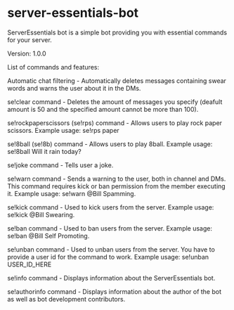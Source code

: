 # server-essentials-bot
ServerEssentials bot is a simple bot providing you with essential commands for your server. 

Version: 1.0.0

List of commands and features:

Automatic chat filtering - Automatically deletes messages containing swear words and warns the user about it in the DMs.

se!clear command - Deletes the amount of messages you specify (deafult amount is 50 and the specified amount cannot be more than 100).

se!rockpaperscissors (se!rps) command - Allows users to play rock paper scissors. Example usage: se!rps paper

se!8ball (se!8b) command - Allows users to play 8ball. Example usage: se!8ball Will it rain today?

se!joke command - Tells user a joke.

se!warn command - Sends a warning to the user, both in channel and DMs. This command requires kick or ban permission from the member executing it. Example usage: se!warn @Bill Spamming.

se!kick command - Used to kick users from the server. Example usage: se!kick @Bill Swearing.

se!ban command - Used to ban users from the server. Example usage: se!ban @Bill Self Promoting.

se!unban command - Used to unban users from the server. You have to provide a user id for the command to work. Example usage: se!unban USER_ID_HERE

se!info command - Displays information about the ServerEssentials bot.

se!authorinfo command - Displays information about the author of the bot as well as bot development contributors.
